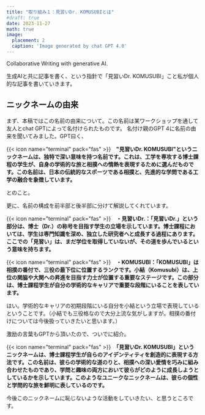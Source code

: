 ```yaml
---
title: "取り組み１：見習いDr. KOMUSUBIとは"
#draft: true
date: 2023-11-27
math: true
image:
  placement: 2
  caption: 'Image generated by chat GPT 4.0'
---
```


Collaborative Writing with generative AI.

生成AIと共に記事を書く、という指針で「見習いDr. KOMUSUBI」こと私が個人的な記事を書いていきます。

## ニックネームの由来

まず、本稿ではこの名前の由来について。この名前は某ワークショップを通して友人とchat GPTによって名付けられたものです。
名付け親のGPT 4に名前の由来を聞いてみました。GPT曰く、

{{< icon name="terminal" pack="fas" >}}　**"見習いDr. KOMUSUBI"というニックネームは、独特で深い意味を持つ名前です。これは、工学を専攻する博士課程の学生が、自身の学術的な旅と相撲への情熱を表現するために選んだものです。この名前は、日本の伝統的なスポーツである相撲と、先進的な学問である工学の融合を象徴しています。**

とのこと。

更に、名前の構成を前半部と後半部に分けて解説してくれています。

{{< icon name="terminal" pack="fas" >}}　**・見習いDr.：「見習いDr.」という部分は、博士（Dr.）の称号を目指す学生の立場を示しています。博士課程においては、学生は専門知識を深め、独立した研究者へと成長する過程にあります。ここでの「見習い」は、まだ学位を取得していないが、その道を歩んでいるという意味を持ちます。**

{{< icon name="terminal" pack="fas" >}}　**・KOMUSUBI：「KOMUSUBI」は相撲の番付で、三役の最下位に位置するランクです。小結（Komusubi）は、上位の関脇や大関への昇進を目指す力士が位置する重要なステージです。この部分は、博士課程学生が自分の学術的なキャリアで重要な段階にいることを表しています。**

はい。学術的なキャリアの初期段階にいる自分を小結という立場で表現しているということです。（小結でも三役格なので大分上流な気がしますが。相撲の番付けについては今後扱っていきたいと思います。）

激励の言葉もGPTから頂いたので、ついでに紹介。

{{< icon name="terminal" pack="fas" >}}　**「見習いDr. KOMUSUBI」というニックネームは、博士課程学生が自らのアイデンティティを創造的に表現する方法です。この名前は、彼らの学術的な道のりと、相撲への深い愛情を巧みに組み合わせたものであり、学問と趣味の両方において彼らがどのように成長しようとしているかを示しています。このようなユニークなニックネームは、彼らの個性と学問的な旅を鮮明に表しているのです。**

今後このニックネームに恥じないような活動をしていきたい、と思うところです。
